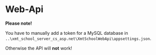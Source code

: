 # Web-Api

__Please note!__

You have to manually add a token for a MySQL database in `..\xmt_school_server_cs_asp.net\XmtSchoolWebApi\appsettings.json`.

Otherwise the API will **not** work!
